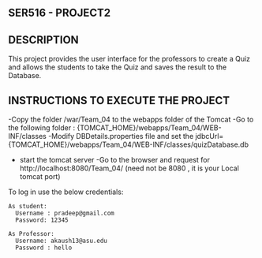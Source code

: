 SER516 - PROJECT2
---------------------------------------------------------------------

DESCRIPTION
---------------------------------------------------------------------
This project provides the user interface for the professors to create
a Quiz and allows the students to take the Quiz and saves the result
to the Database.


INSTRUCTIONS TO EXECUTE THE PROJECT
---------------------------------------------------------------------
-Copy the folder /war/Team_04 to the webapps folder of the Tomcat 
-Go to the following folder : {TOMCAT_HOME}/webapps/Team_04/WEB-INF/classes
-Modify DBDetails.properties file and set the jdbcUrl=
{TOMCAT_HOME}/webapps/Team_04/WEB-INF/classes/quizDatabase.db
- start the tomcat server
-Go to the browser and request for http://localhost:8080/Team_04/
(need not be 8080 , it is your Local tomcat port)


To log in use the below credentials: 
    
    As student:
      Username : pradeep@gmail.com 
      Password: 12345
    
    As Professor: 
      Username: akaush13@asu.edu 
      Password : hello
